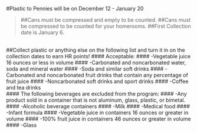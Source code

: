#Plastic to Pennies will be on December 12 - January 20
>##Cans must be compressed and empty to be counted.
>##Cans must be compressed to be counted for your homerooms.
>##First Collection date is January 6.
<br/>
##Collect plastic or anything else on the following list and turn it in on the collection dates to earn HR points!
#### Acceptable:
#### -Vegetable juice 16 ounces or less in volume
#### -Carbonated and noncarbonated water, soda and mineral water
#### -Soda and similar soft drinks
#### -Carbonated and noncarbonated fruit drinks that contain any percentage of fruit juice
#### -Noncarbonated soft drinks and sport drinks
#### -Coffee and tea drinks
<br/>
#### The following beverages are excluded from the program:
#### -Any product sold in a container that is not aluminum, glass, plastic, or bimetal.
#### -Alcoholic beverage containers 
#### -Milk
#### -Medical food
#### -Infant formula
#### -Vegetable juice in containers 16 ounces or greater in volume
#### -100% fruit juice in containers 46 ounces or greater in volume
#### -Glass

